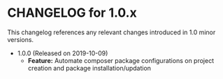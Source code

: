 CHANGELOG for 1.0.x
===================

This changelog references any relevant changes introduced in 1.0 minor versions.

* 1.0.0 (Released on 2019-10-09)
    * **Feature:** Automate composer package configurations on project creation and package installation/updation